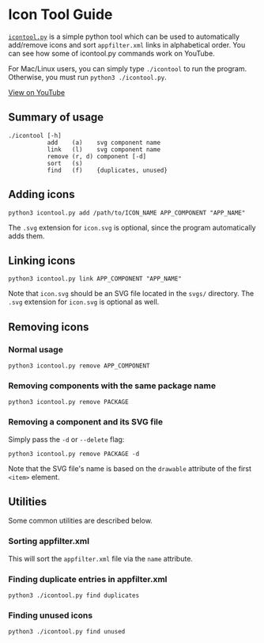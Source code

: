 # Icon Tool Guide

[`icontool.py`](/icontool.py) is a simple python tool which can be used to automatically add/remove icons and sort `appfilter.xml` links in alphabetical order. You can see how some of icontool.py commands work on YouTube.

For Mac/Linux users, you can simply type `./icontool` to run the program. Otherwise, you must run `python3 ./icontool.py`.

[View on YouTube](https://youtu.be/EAvYelOK5Nw?t=266)

## Summary of usage

```console
./icontool [-h]
           add    (a)    svg component name
           link   (l)    svg component name
           remove (r, d) component [-d]
           sort   (s)
           find   (f)    {duplicates, unused}
```

## Adding icons

```console
python3 icontool.py add /path/to/ICON_NAME APP_COMPONENT "APP_NAME"
```

The `.svg` extension for `icon.svg` is optional, since the program automatically adds them.

## Linking icons

```console
python3 icontool.py link APP_COMPONENT "APP_NAME"
```

Note that `icon.svg` should be an SVG file located in the `svgs/` directory. The `.svg` extension for `icon.svg` is optional as well.

## Removing icons

### Normal usage

```console
python3 icontool.py remove APP_COMPONENT
```

### Removing components with the same package name

```console
python3 icontool.py remove PACKAGE
```

### Removing a component and its SVG file

Simply pass the `-d` or `--delete` flag:

```console
python3 icontool.py remove PACKAGE -d
```

Note that the SVG file's name is based on the `drawable` attribute of the first `<item>` element.

## Utilities

Some common utilities are described below.

### Sorting appfilter.xml

This will sort the `appfilter.xml` file via the `name` attribute.

### Finding duplicate entries in appfilter.xml

```console
python3 ./icontool.py find duplicates
```

### Finding unused icons

```console
python3 ./icontool.py find unused
```
